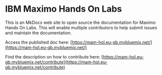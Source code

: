# IBM Maximo Hands On Labs
This is an MkDocs web site to open source the documentation for Maximo Hands On Labs.
This will enable multiple contributors to help submit issues and maintain the documentation.

Access the published doc here: [https://mam-hol.eu-gb.mybluemix.net/](https://mam-hol.eu-gb.mybluemix.net/)

Find the description on how to contribute here: [https://mam-hol.eu-gb.mybluemix.net/contribute](https://mam-hol.eu-gb.mybluemix.net/contribute)
